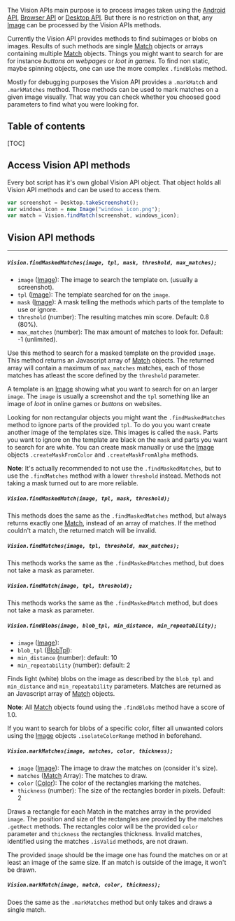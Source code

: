 The Vision APIs main purpose is to process images taken using the [Android API](../android-api), [Browser API](../browser-api) or [Desktop API](../desktop-api). But there is no restriction on that, any [Image](../image) can be processed by the Vision APIs methods.

Currently the Vision API provides methods to find subimages or blobs on images. Results of such methods are single [Match](../match) objects or arrays containing multiple [Match](../match) objects. Things you might want to search for are for instance _buttons on webpages_ or _loot in games_. To find non static, maybe spinning objects, one can use the more complex `.findBlobs` method.

Mostly for debugging purposes the Vision API provides a `.markMatch` and `.markMatches` method. Those methods can be used to mark matches on a given image visually. That way you can check whether you choosed good parameters to find what you were looking for.


## Table of contents

[TOC]


## Access Vision API methods

Every bot script has it's own global Vision API object. That object holds all Vision API methods and can be used to access them.

```javascript
var screenshot = Desktop.takeScreenshot();
var windows_icon = new Image("windows_icon.png");
var match = Vision.findMatch(screenshot, windows_icon);
```


## Vision API methods
------


##### `Vision.findMaskedMatches(image, tpl, mask, threshold, max_matches);`

- `image` ([Image](../image)): The image to search the template on. (usually a screenshot).
- `tpl` ([Image](../image)): The template searched for on the `image`.
- `mask` ([Image](../image)): A mask telling the methods which parts of the template to use or ignore.
- `threshold` (number): The resulting matches min score. Default: 0.8 (80%).
- `max_matches` (number): The max amount of matches to look for. Default: -1 (unlimited).

Use this method to search for a masked template on the provided `image`. This method returns an Javascript array of [Match](../match) objects. The returned array will contain a maximum of `max_matches` matches, each of those matches has atleast the score defined by the `threshold` parameter.

A template is an [Image](../image) showing what you want to search for on an larger `image`. The `image` is usually a screenshot and the `tpl` something like an image of _loot_ in online games or _buttons_ on websites.

Looking for non rectangular objects you might want the `.findMaskedMatches` method to ignore parts of the provided `tpl`. To do you you want create another image of the templates size. This images is called the `mask`. Parts you want to ignore on the template are black on the `mask` and parts you want to search for are white.
You can create mask manually or use the [Image](../image) objects `.createMaskFromColor` and `.createMaskFromAlpha` methods.

**Note**: It's actually recommended to not use the `.findMaskedMatches`, but to use the `.findMatches` method with a lower `threshold` instead. Methods not taking a mask turned out to are more reliable.


##### `Vision.findMaskedMatch(image, tpl, mask, threshold);`

This methods does the same as the `.findMaskedMatches` method, but always returns exactly one [Match](../match), instead of an array of matches.
If the method couldn't a match, the returned match will be invalid.


##### `Vision.findMatches(image, tpl, threshold, max_matches);`

This methods works the same as the `.findMaskedMatches` method, but does not take a mask as parameter.


##### `Vision.findMatch(image, tpl, threshold);`

This methods works the same as the `.findMaskedMatch` method, but does not take a mask as parameter.


##### `Vision.findBlobs(image, blob_tpl, min_distance, min_repeatability);`

- `image` ([Image](../image)):
- `blob_tpl` ([BlobTpl](../blobtpl)):
- `min_distance` (number): default: 10
- `min_repeatability` (number): default: 2

Finds light (white) blobs on the image as described by the `blob_tpl` and `min_distance` and `min_repeatability` parameters. Matches are returned as an Javascript array of [Match](../match) objects.

**Note**: All [Match](../match) objects found using the `.findBlobs` method have a score of 1.0.

If you want to search for blobs of a specific color, filter all unwanted colors using the [Image](../image) objects `.isolateColorRange` method in beforehand.


##### `Vision.markMatches(image, matches, color, thickness);`

- `image` ([Image](../image)): The image to draw the matches on (consider it's size).
- `matches` ([Match](../match) Array): The matches to draw.
- `color` ([Color](../color)): The color of the rectangles marking the matches.
- `thickness` (number): The size of the rectangles border in pixels. Default: 2

Draws a rectangle for each Match in the matches array in the provided `image`. The position and size of the rectangles are provided by the matches `.getRect` methods. The rectangles color will be the provided `color` parameter and `thickness` the rectangles thickness. Invalid matches, identified using the matches `.isValid` methods, are not drawn.

The provided `image` should be the image one has found the matches on or at least an image of the same size. If an match is outside of the image, it won't be drawn.


##### `Vision.markMatch(image, match, color, thickness);`

Does the same as the `.markMatches` method but only takes and draws a single match.